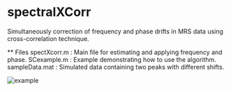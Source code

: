 # spectralXCorr
Simultaneously correction of frequency and phase drifts in MRS data using cross-correlation technique.

** Files 
spectXcorr.m   : Main file for estimating and applying frequency and phase.
SCexample.m    : Example demonstrating how to use the algorithm.
sampleData.mat : Simulated data containing two peaks with different shifts.

![example](https://github.com/Anesh20/spectralXCorr/assets/74428613/59effbf9-863c-4f8c-bd6b-ea09821b16a1)
